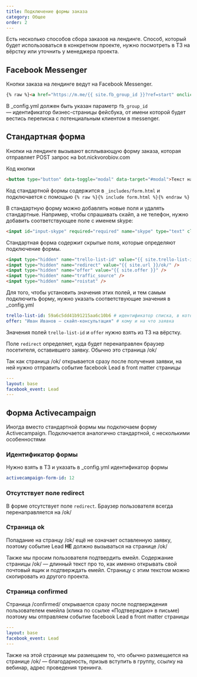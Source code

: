 ```yaml
---
title: Подключение формы заказа
category: Общее
order: 2
---
```


Есть несколько способов сбора заказов на лендинге. Способ, который будет использоваться в конкретном проекте, нужно посмотреть в ТЗ на вёрстку или уточнить у менеджера проекта.

## Facebook Messenger

Кнопки заказа на лендинге ведут на Facebook Messenger.

~~~ html
{% raw %}<a href="https://m.me/{{ site.fb_group_id }}?ref=start" onclick="fbq('track', 'Lead');">Текст на кнопке</a>{% endraw %}
~~~

В _config.yml должен быть указан параметр ```fb_group_id``` — идентификатор бизнес-страницы фейсбука, от имени которой будет вестись переписка с потенциальным клиентом в messenger.

## Стандартная форма

Кнопки на лендинге вызывают всплывающую форму заказа, которая отправляет POST запрос на bot.nickvorobiov.com

Код кнопки
~~~ html
<button type="button" data-toggle="modal" data-target="#modal">Текст на кнопке</button>
~~~

Код стандартной формы содержится в ```_includes/form.html``` и подключается с помощью ```{% raw %}{% include form.html %}{% endraw %}```

В стандартную форму можно добавлять новые поля и удалять стандартные. Например, чтобы спрашивать скайп, а не телефон, нужно добавить соответствующее поле с именем skype:

~~~ html
<input id="input-skype" required="required" name="skype" type="text" class="form-control" placeholder="Скайп">
~~~

Стандартная форма содержит скрытые поля, которые определяют подключение формы.

~~~ html
<input type="hidden" name="trello-list-id" value="{{ site.trello-list-id }}" />
<input type="hidden" name="redirect" value="{{ site.url }}/ok/" />
<input type="hidden" name="offer" value="{{ site.offer }}" />
<input type="hidden" name="traffic_source" />
<input type="hidden" name="roistat" />
~~~

Для того, чтобы установить значения этих полей, и тем самым подключить форму, нужно указать соответствующие значения в _config.yml

~~~ yaml
trello-list-id: 59a6c5dd41b91215aa6c10b6 # идентификатор списка, в который будут попадать заявки
offer: "Иван Иванов — скайп-консультация" # кому и на что заявка
~~~

Значения полей ```trello-list-id``` и ```offer``` нужно взять из ТЗ на вёрстку.

Поле ```redirect``` определяет, куда будет перенаправлен браузер посетителя, оставившего заявку. Обычно это страница /ok/

Так как страница /ok/ открывается сразу после получения заявки, на ней нужно отправить событие facebook Lead в front matter страницы

~~~ yaml
---
layout: base
facebook_event: Lead
---
~~~

## Форма Activecampaign

Иногда вместо стандартной формы мы подключаем форму Activecampaign. Подключается аналогично стандартной, с несколькими особенностями

### Идентификатор формы 

Нужно взять в ТЗ и указать в _config.yml идентификатор формы

~~~ yaml
activecampaign-form-id: 12
~~~

### Отсутствует поле redirect

В форме отсутствует поле ```redirect```. Браузер пользователя всегда перенаправляется на /ok/

### Страница ok 

Попадание на странцу /ok/ ещё не означает оставленную заявку, поэтому событие Lead **НЕ** должно вызываться на странице /ok/

Также мы просим пользователя подтвердить емейл. Содержание страницы /ok/ — длинный текст про то, как именно открывать свой почтовый ящик и подтверждать емейл. Страницу с этим текстом можно скопировать из другого проекта.

### Страница confirmed

Страница /confirmed/ открывается сразу после подтверждения пользователем емейла (клика по ссылке «Подтверждаю» в письме) поэтому мы отправляем событие facebook Lead в front matter страницы

~~~ yaml
---
layout: base
facebook_event: Lead
---
~~~

Также на этой странице мы размещаем то, что обычно размещается на странице /ok/ — благодарность, призыв вступить в группу, ссылку на вебинар, адрес проведения тренинга.

